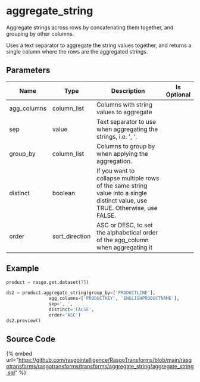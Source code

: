 

# aggregate_string

Aggregate strings across rows by concatenating them together, and grouping by other columns.

Uses a text separator to aggregate the string values together, and returns a single column where the rows are the aggregated strings.


## Parameters

|    Name     |      Type      |                                                         Description                                                          | Is Optional |
| ----------- | -------------- | ---------------------------------------------------------------------------------------------------------------------------- | ----------- |
| agg_columns | column_list    | Columns with string values to aggregate                                                                                      |             |
| sep         | value          | Text separator to use when aggregating the strings, i.e. ', '.                                                               |             |
| group_by    | column_list    | Columns to group by when applying the aggregation.                                                                           |             |
| distinct    | boolean        | If you want to collapse multiple rows of the same string value into a single distinct value, use TRUE. Otherwise, use FALSE. |             |
| order       | sort_direction | ASC or DESC, to set the alphabetical order of the agg_column when aggregating it                                             |             |


## Example

```python
product = rasgo.get.dataset(75)

ds2 = product.aggregate_string(group_by=['PRODUCTLINE'],
                agg_columns=['PRODUCTKEY', 'ENGLISHPRODUCTNAME'],
                sep=', ',
                distinct='FALSE',
                order='ASC')
ds2.preview()
```

## Source Code

{% embed url="https://github.com/rasgointelligence/RasgoTransforms/blob/main/rasgotransforms/rasgotransforms/transforms/aggregate_string/aggregate_string.sql" %}

